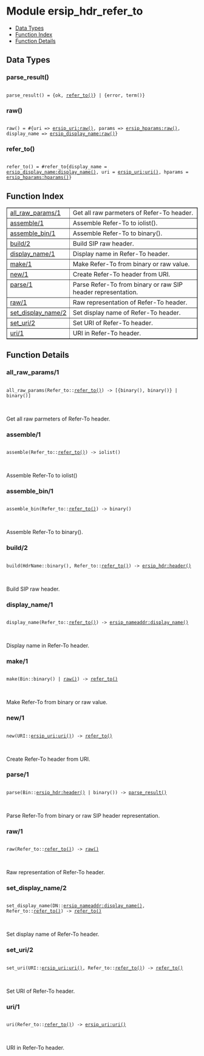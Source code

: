 

# Module ersip_hdr_refer_to #
* [Data Types](#types)
* [Function Index](#index)
* [Function Details](#functions)

<a name="types"></a>

## Data Types ##




### <a name="type-parse_result">parse_result()</a> ###


<pre><code>
parse_result() = {ok, <a href="#type-refer_to">refer_to()</a>} | {error, term()}
</code></pre>




### <a name="type-raw">raw()</a> ###


<pre><code>
raw() = #{uri =&gt; <a href="ersip_uri.md#type-raw">ersip_uri:raw()</a>, params =&gt; <a href="ersip_hparams.md#type-raw">ersip_hparams:raw()</a>, display_name =&gt; <a href="ersip_display_name.md#type-raw">ersip_display_name:raw()</a>}
</code></pre>




### <a name="type-refer_to">refer_to()</a> ###


<pre><code>
refer_to() = #refer_to{display_name = <a href="ersip_display_name.md#type-display_name">ersip_display_name:display_name()</a>, uri = <a href="ersip_uri.md#type-uri">ersip_uri:uri()</a>, hparams = <a href="ersip_hparams.md#type-hparams">ersip_hparams:hparams()</a>}
</code></pre>

<a name="index"></a>

## Function Index ##


<table width="100%" border="1" cellspacing="0" cellpadding="2" summary="function index"><tr><td valign="top"><a href="#all_raw_params-1">all_raw_params/1</a></td><td>Get all raw parmeters of Refer-To header.</td></tr><tr><td valign="top"><a href="#assemble-1">assemble/1</a></td><td>Assemble Refer-To to iolist().</td></tr><tr><td valign="top"><a href="#assemble_bin-1">assemble_bin/1</a></td><td>Assemble Refer-To to binary().</td></tr><tr><td valign="top"><a href="#build-2">build/2</a></td><td>Build SIP raw header.</td></tr><tr><td valign="top"><a href="#display_name-1">display_name/1</a></td><td>Display name in Refer-To header.</td></tr><tr><td valign="top"><a href="#make-1">make/1</a></td><td>Make Refer-To from binary or raw value.</td></tr><tr><td valign="top"><a href="#new-1">new/1</a></td><td>Create Refer-To header from URI.</td></tr><tr><td valign="top"><a href="#parse-1">parse/1</a></td><td>Parse Refer-To from binary or raw SIP header representation.</td></tr><tr><td valign="top"><a href="#raw-1">raw/1</a></td><td>Raw representation of Refer-To header.</td></tr><tr><td valign="top"><a href="#set_display_name-2">set_display_name/2</a></td><td>Set display name of Refer-To header.</td></tr><tr><td valign="top"><a href="#set_uri-2">set_uri/2</a></td><td>Set URI of Refer-To header.</td></tr><tr><td valign="top"><a href="#uri-1">uri/1</a></td><td>URI in Refer-To header.</td></tr></table>


<a name="functions"></a>

## Function Details ##

<a name="all_raw_params-1"></a>

### all_raw_params/1 ###

<pre><code>
all_raw_params(Refer_to::<a href="#type-refer_to">refer_to()</a>) -&gt; [{binary(), binary()} | binary()]
</code></pre>
<br />

Get all raw parmeters of Refer-To header.

<a name="assemble-1"></a>

### assemble/1 ###

<pre><code>
assemble(Refer_to::<a href="#type-refer_to">refer_to()</a>) -&gt; iolist()
</code></pre>
<br />

Assemble Refer-To to iolist()

<a name="assemble_bin-1"></a>

### assemble_bin/1 ###

<pre><code>
assemble_bin(Refer_to::<a href="#type-refer_to">refer_to()</a>) -&gt; binary()
</code></pre>
<br />

Assemble Refer-To to binary().

<a name="build-2"></a>

### build/2 ###

<pre><code>
build(HdrName::binary(), Refer_to::<a href="#type-refer_to">refer_to()</a>) -&gt; <a href="ersip_hdr.md#type-header">ersip_hdr:header()</a>
</code></pre>
<br />

Build SIP raw header.

<a name="display_name-1"></a>

### display_name/1 ###

<pre><code>
display_name(Refer_to::<a href="#type-refer_to">refer_to()</a>) -&gt; <a href="ersip_nameaddr.md#type-display_name">ersip_nameaddr:display_name()</a>
</code></pre>
<br />

Display name in Refer-To header.

<a name="make-1"></a>

### make/1 ###

<pre><code>
make(Bin::binary() | <a href="#type-raw">raw()</a>) -&gt; <a href="#type-refer_to">refer_to()</a>
</code></pre>
<br />

Make Refer-To from binary or raw value.

<a name="new-1"></a>

### new/1 ###

<pre><code>
new(URI::<a href="ersip_uri.md#type-uri">ersip_uri:uri()</a>) -&gt; <a href="#type-refer_to">refer_to()</a>
</code></pre>
<br />

Create Refer-To header from URI.

<a name="parse-1"></a>

### parse/1 ###

<pre><code>
parse(Bin::<a href="ersip_hdr.md#type-header">ersip_hdr:header()</a> | binary()) -&gt; <a href="#type-parse_result">parse_result()</a>
</code></pre>
<br />

Parse Refer-To from binary or raw SIP header representation.

<a name="raw-1"></a>

### raw/1 ###

<pre><code>
raw(Refer_to::<a href="#type-refer_to">refer_to()</a>) -&gt; <a href="#type-raw">raw()</a>
</code></pre>
<br />

Raw representation of Refer-To header.

<a name="set_display_name-2"></a>

### set_display_name/2 ###

<pre><code>
set_display_name(DN::<a href="ersip_nameaddr.md#type-display_name">ersip_nameaddr:display_name()</a>, Refer_to::<a href="#type-refer_to">refer_to()</a>) -&gt; <a href="#type-refer_to">refer_to()</a>
</code></pre>
<br />

Set display name of Refer-To header.

<a name="set_uri-2"></a>

### set_uri/2 ###

<pre><code>
set_uri(URI::<a href="ersip_uri.md#type-uri">ersip_uri:uri()</a>, Refer_to::<a href="#type-refer_to">refer_to()</a>) -&gt; <a href="#type-refer_to">refer_to()</a>
</code></pre>
<br />

Set URI of Refer-To header.

<a name="uri-1"></a>

### uri/1 ###

<pre><code>
uri(Refer_to::<a href="#type-refer_to">refer_to()</a>) -&gt; <a href="ersip_uri.md#type-uri">ersip_uri:uri()</a>
</code></pre>
<br />

URI in Refer-To header.

